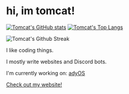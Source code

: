 # hi, im tomcat!



[![Tomcat's GitHub stats](https://github-readme-stats.vercel.app/api?username=tomcqt&show_icons=true&hide_border=true&theme=transparent)](https://github.com/anuraghazra/github-readme-stats) [![Tomcat's Top Langs](https://github-readme-stats.vercel.app/api/top-langs/?username=tomcqt&hide=lua&layout=compact&hide_border=true&theme=transparent)](https://github.com/anuraghazra/github-readme-stats)

![Tomcat's Github Streak](https://github-readme-streak-stats.herokuapp.com/?user=tomcqt&hide_border=true&theme=transparent)

I like coding things.

I mostly write websites and Discord bots.

I'm currently working on: [adyOS](https://ady.best)

[Check out my website!](https://www.tomcat.sh/)
